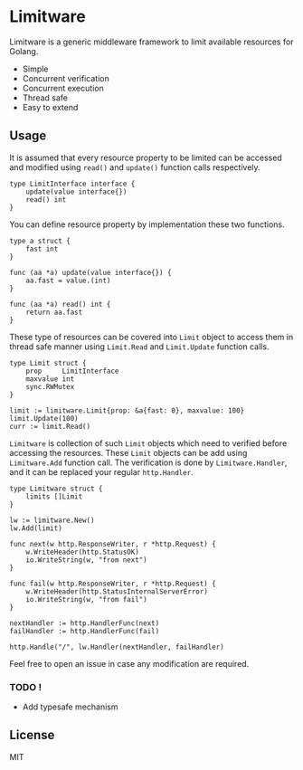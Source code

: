 # Limitware

Limitware is a generic middleware framework to limit available resources for Golang.

  - Simple
  - Concurrent verification
  - Concurrent execution
  - Thread safe
  - Easy to extend

## Usage

It is assumed that every resource property to be limited can be accessed and modified using `read()` and `update()` function calls respectively.

```golang
type LimitInterface interface {
	update(value interface{})
	read() int
}
```

You can define resource property by implementation these two functions.

```
type a struct {
	fast int
}

func (aa *a) update(value interface{}) {
	aa.fast = value.(int)
}

func (aa *a) read() int {
	return aa.fast
}
```

These type of resources can be covered into `Limit` object to access them in thread safe manner using `Limit.Read` and `Limit.Update` function calls.

```golang
type Limit struct {
	prop     LimitInterface
	maxvalue int
	sync.RWMutex
}

limit := limitware.Limit{prop: &a{fast: 0}, maxvalue: 100}
limit.Update(100)
curr := limit.Read()
```

`Limitware` is collection of such `Limit` objects which need to verified before accessing the resources. These `Limit` objects can be add using `Limitware.Add` function call. The verification is done by `Limitware.Handler`, and it can be replaced your regular `http.Handler`.

```golang
type Limitware struct {
	limits []Limit
}

lw := limitware.New()
lw.Add(limit)

func next(w http.ResponseWriter, r *http.Request) {
	w.WriteHeader(http.StatusOK)
	io.WriteString(w, "from next")
}

func fail(w http.ResponseWriter, r *http.Request) {
	w.WriteHeader(http.StatusInternalServerError)
	io.WriteString(w, "from fail")
}

nextHandler := http.HandlerFunc(next)
failHandler := http.HandlerFunc(fail)

http.Handle("/", lw.Handler(nextHandler, failHandler)

```

Feel free to open an issue in case any modification are required. 

### TODO !

  - Add typesafe mechanism

License
----

MIT
